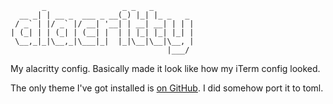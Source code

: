 ```figlet
       _                 _ _   _
  __ _| | __ _  ___ _ __(_) |_| |_ _   _
 / _` | |/ _` |/ __| '__| | __| __| | | |
| (_| | | (_| | (__| |  | | |_| |_| |_| |
 \__,_|_|\__,_|\___|_|  |_|\__|\__|\__, |
                                   |___/
```

My alacritty config. Basically made it look like how my iTerm config looked.

The only theme I've got installed is [on GitHub](https://github.com/alacritty/alacritty-theme/blob/master/themes/gruvbox_dark.yaml). I did somehow port it to toml.
